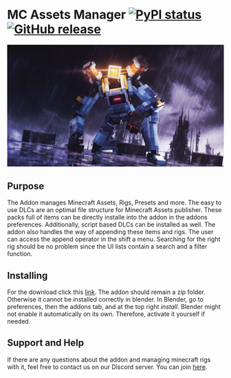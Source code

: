 # MC Assets Manager [![PyPI status](https://img.shields.io/pypi/status/ansicolortags.svg)](https://pypi.python.org/pypi/ansicolortags/) [![GitHub release](https://img.shields.io/github/release/Naereen/StrapDown.js.svg)](https://GitHub.com/BlueEvilGFX/MC-Assets-Manager/releases/) 

![artwork](./wallpaper.png)

## Purpose
The Addon manages Minecraft Assets, Rigs, Presets and more. The easy to use DLCs are an optimal file structure for Minecraft Assets publisher. These packs full of items can be directly installe into the addon in the addons preferences. Additionally, script based DLCs can be installed as well. The addon also handles the way of appending these items and rigs. The user can access the append operator in the shift a menu. Searching for the right rig should be no problem since the UI lists contain a search and a filter function.

## Installing
For the download click this [link](https://github.com/BlueEvilGFX/MC-Assets-Manager/releases/download/v0.1.0/MC_Assets_Manager.zip).
The addon should remain a zip folder. Otherwise it cannot be installed correctly in blender. In Blender, go to preferences, then the addons tab, and at the top right *install*. Blender might not enable it automatically on its own. Therefore, activate it yourself if needed.
 
## Support and Help
If there are any questions about the addon and managing minecraft rigs with it, feel free to contact us on our Discord server. You can join [here](https://discord.com/invite/3mybvgB6wE).
